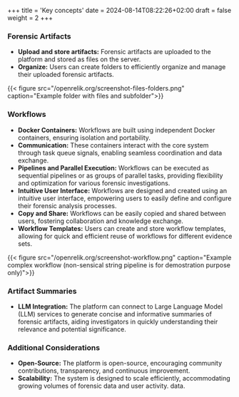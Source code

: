 +++
title = 'Key concepts'
date = 2024-08-14T08:22:26+02:00
draft = false
weight = 2
+++

### Forensic Artifacts

* **Upload and store artifacts:** Forensic artifacts are uploaded to the platform and stored as files on the server.
* **Organize:** Users can create folders to efficiently organize and manage their uploaded forensic artifacts.

{{< figure src="/openrelik.org/screenshot-files-folders.png" caption="Example folder with files and subfolder">}}

### Workflows

* **Docker Containers:** Workflows are built using independent Docker containers, ensuring isolation and portability.
* **Communication:** These containers interact with the core system through task queue signals, enabling seamless coordination and data exchange.
* **Pipelines and Parallel Execution:** Workflows can be executed as sequential pipelines or as groups of parallel tasks, providing flexibility and optimization for various forensic investigations.
* **Intuitive User Interface:** Workflows are designed and created using an intuitive user interface, empowering users to easily define and configure their forensic analysis processes.
* **Copy and Share:** Workflows can be easily copied and shared between users, fostering collaboration and knowledge exchange.
* **Workflow Templates:** Users can create and store workflow templates, allowing for quick and efficient reuse of workflows for different evidence sets.

{{< figure src="/openrelik.org/screenshot-workflow.png" caption="Example complex workflow (non-sensical string pipeline is for demostration purpose only)">}}

### Artifact Summaries

* **LLM Integration:** The platform can connect to Large Language Model (LLM) services to generate concise and informative summaries of forensic artifacts, aiding investigators in quickly understanding their relevance and potential significance.

### Additional Considerations

* **Open-Source:** The platform is open-source, encouraging community contributions, transparency, and continuous improvement.
* **Scalability:** The system is designed to scale efficiently, accommodating growing volumes of forensic data and user activity.
data.
